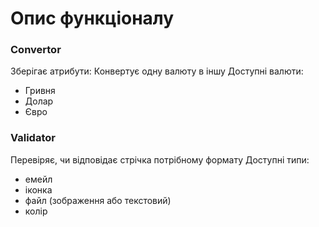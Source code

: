 ﻿# Опис функціоналу

### Convertor
Зберігає атрибути:
Конвертує одну валюту в іншу
Доступні валюти:
- Гривня
- Долар
- Євро

### Validator
Перевіряє, чи відповідає стрічка потрібному формату
Доступні типи:
- емейл
- іконка
- файл (зображення або текстовий)
- колір